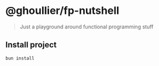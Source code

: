 # @ghoullier/fp-nutshell

> Just a playground around functional programming stuff

## Install project

```sh
bun install
```
